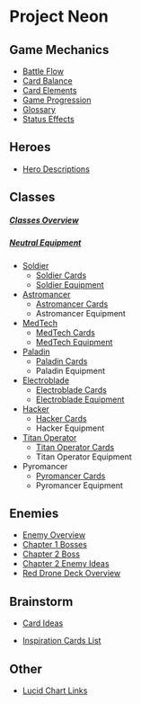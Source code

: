 # Project Neon

## Game Mechanics
- [Battle Flow](GameMechanics/BattleFlow.md)
- [Card Balance](GameMechanics/CardBalance.md)
- [Card Elements](GameMechanics/CardElements.md)
- [Game Progression](GameMechanics/GameProgression.md)
- [Glossary](GameMechanics/Glossary.md)
- [Status Effects](GameMechanics/StatusEffects.md)

## Heroes
- [Hero Descriptions](Heroes/HeroDescriptions.md)
## Classes
##### [Classes Overview](Classes/Classes.md)
##### [Neutral Equipment](Equipment/Neutral_Equipment.md)
- [Soldier](Classes/Soldier.md)
  - [Soldier Cards](Cards/Soldier_Cards.md)
  - [Soldier Equipment](Equipment/Soldier_Equipment.md)
- [Astromancer](Classes/AstroMancer.md)
  - [Astromancer Cards](Cards/AstroMancer_Cards.md)
  - Astromancer Equipment
- [MedTech](Classes/MedTech.md)
  - [MedTech Cards](Cards/MedTech_Cards.md)
  - [MedTech Equipment](Equipment/MedTech_Equipment.md) 
- [Paladin](Classes/Paladin.md)
  - [Paladin Cards](Cards/Paladin_Cards.md)
  - Paladin Equipment
- [Electroblade](Classes/ElectroBlade.md)
  - [Electroblade Cards](Cards/ElectroBlade_Cards.md)
  - [Electroblade Equipment](Equipment/Electroblade_Equipment.md) 
- [Hacker](Classes/Hacker.md)
  - [Hacker Cards](Cards/Hacker_Cards.md)
  - Hacker Equipment
- [Titan Operator](Classes/TitanOperator.md)
  - [Titan Operator Cards](Cards/TitanOperator_Cards.md)
  - Titan Operator Equipment 
- Pyromancer
  - [Pyromancer Cards](Cards/Pyromancer_Cards.md)
  - Pyromancer Equipment 

## Enemies

- [Enemy Overview](Enemies/Enemies.md)
- [Chapter 1 Bosses](Enemies/Bosses_Chapter1.md)
- [Chapter 2 Boss](Enemies/Boss_Chapter2.md)
- [Chapter 2 Enemy Ideas](Enemies/Chapter2_EnemyIdeas.md)
- [Red Drone Deck Overview](Enemies/RedDrone.md)

## Brainstorm
- [Card Ideas](Brainstorms/Card_Ideas.md)

- [Inspiration Cards List](Brainstorms/Inspiration_Cards_List.md)

## Other
- [Lucid Chart Links](Other/lucidchart-links.md)


